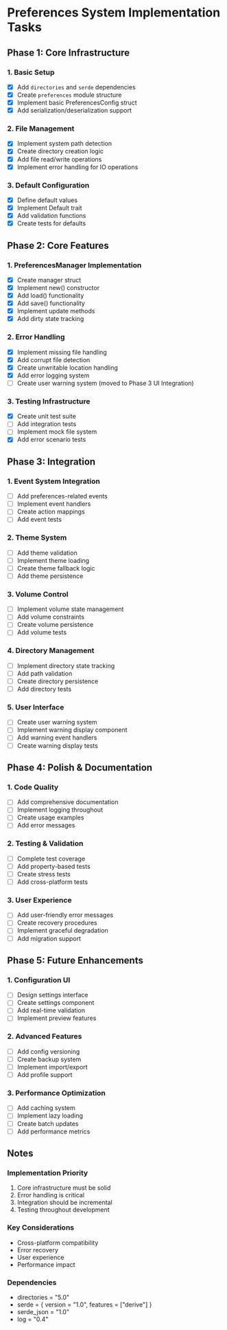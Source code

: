 # Preferences System Implementation Tasks

## Phase 1: Core Infrastructure

### 1. Basic Setup
- [x] Add `directories` and `serde` dependencies
- [x] Create `preferences` module structure
- [x] Implement basic PreferencesConfig struct
- [x] Add serialization/deserialization support

### 2. File Management
- [x] Implement system path detection
- [x] Create directory creation logic
- [x] Add file read/write operations
- [x] Implement error handling for IO operations

### 3. Default Configuration
- [x] Define default values
- [x] Implement Default trait
- [x] Add validation functions
- [x] Create tests for defaults

## Phase 2: Core Features

### 1. PreferencesManager Implementation
- [x] Create manager struct
- [x] Implement new() constructor
- [x] Add load() functionality
- [x] Add save() functionality
- [x] Implement update methods
- [x] Add dirty state tracking

### 2. Error Handling
- [x] Implement missing file handling
- [x] Add corrupt file detection
- [x] Create unwritable location handling
- [x] Add error logging system
- [ ] Create user warning system (moved to Phase 3 UI Integration)

### 3. Testing Infrastructure
- [x] Create unit test suite
- [ ] Add integration tests
- [ ] Implement mock file system
- [x] Add error scenario tests

## Phase 3: Integration

### 1. Event System Integration
- [ ] Add preferences-related events
- [ ] Implement event handlers
- [ ] Create action mappings
- [ ] Add event tests

### 2. Theme System
- [ ] Add theme validation
- [ ] Implement theme loading
- [ ] Create theme fallback logic
- [ ] Add theme persistence

### 3. Volume Control
- [ ] Implement volume state management
- [ ] Add volume constraints
- [ ] Create volume persistence
- [ ] Add volume tests

### 4. Directory Management
- [ ] Implement directory state tracking
- [ ] Add path validation
- [ ] Create directory persistence
- [ ] Add directory tests

### 5. User Interface
- [ ] Create user warning system
- [ ] Implement warning display component
- [ ] Add warning event handlers
- [ ] Create warning display tests

## Phase 4: Polish & Documentation

### 1. Code Quality
- [ ] Add comprehensive documentation
- [ ] Implement logging throughout
- [ ] Create usage examples
- [ ] Add error messages

### 2. Testing & Validation
- [ ] Complete test coverage
- [ ] Add property-based tests
- [ ] Create stress tests
- [ ] Add cross-platform tests

### 3. User Experience
- [ ] Add user-friendly error messages
- [ ] Create recovery procedures
- [ ] Implement graceful degradation
- [ ] Add migration support

## Phase 5: Future Enhancements

### 1. Configuration UI
- [ ] Design settings interface
- [ ] Create settings component
- [ ] Add real-time validation
- [ ] Implement preview features

### 2. Advanced Features
- [ ] Add config versioning
- [ ] Create backup system
- [ ] Implement import/export
- [ ] Add profile support

### 3. Performance Optimization
- [ ] Add caching system
- [ ] Implement lazy loading
- [ ] Create batch updates
- [ ] Add performance metrics

## Notes

### Implementation Priority
1. Core infrastructure must be solid
2. Error handling is critical
3. Integration should be incremental
4. Testing throughout development

### Key Considerations
- Cross-platform compatibility
- Error recovery
- User experience
- Performance impact

### Dependencies
- directories = "5.0"
- serde = { version = "1.0", features = ["derive"] }
- serde_json = "1.0"
- log = "0.4"
